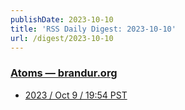 ```yaml
---
publishDate: 2023-10-10
title: 'RSS Daily Digest: 2023-10-10'
url: /digest/2023-10-10
---
```


### [Atoms  — brandur.org](https://brandur.org/)

  * [2023 / Oct 9 / 19:54 PST](https://brandur.org/atoms/gom5wjk)
  
